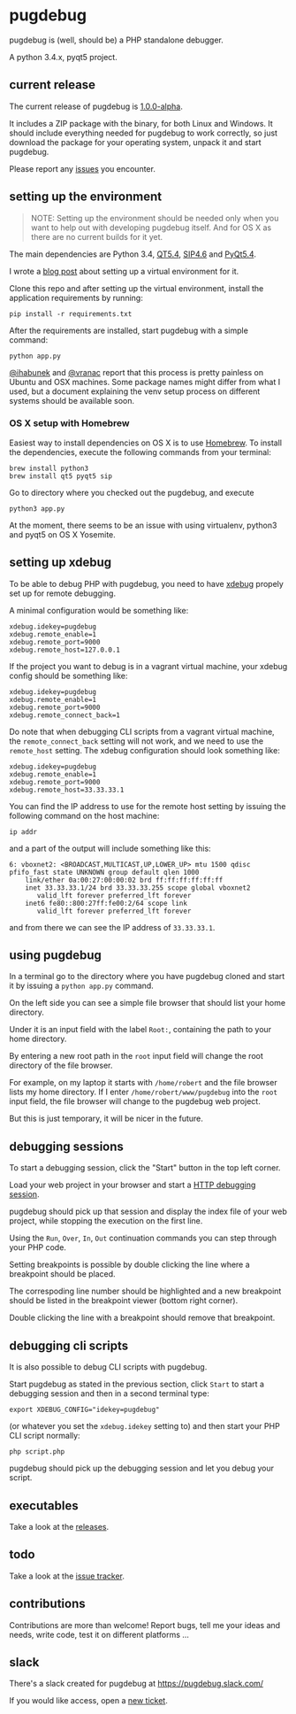 # pugdebug

pugdebug is (well, should be) a PHP standalone debugger.

A python 3.4.x, pyqt5 project.

## current release

The current release of pugdebug is [1.0.0-alpha](https://github.com/robertbasic/pugdebug/releases/tag/v1.0.0-alpha).

It includes a ZIP package with the binary, for both Linux and Windows. It should include everything
needed for pugdebug to work correctly, so just download the package for your operating system,
unpack it and start pugdebug.

Please report any [issues](https://github.com/robertbasic/pugdebug/issues) you encounter.

## setting up the environment

> NOTE: Setting up the environment should be needed only when you want to help out with
> developing pugdebug itself. And for OS X as there are no current builds for it yet.

The main dependencies are Python 3.4,
[QT5.4](http://doc.qt.io/qt-5/gettingstarted.html),
[SIP4.6](http://www.riverbankcomputing.com/software/sip/download)
and [PyQt5.4](http://www.riverbankcomputing.com/software/pyqt/download5).

I wrote a [blog post](http://robertbasic.com/blog/install-pyqt5-in-python-3-virtual-environment)
about setting up a virtual environment for it.

Clone this repo and after setting up the virtual environment, install the application
requirements by running:

```
pip install -r requirements.txt
```

After the requirements are installed, start pugdebug with a simple command:

```
python app.py
```

[@ihabunek](https://github.com/ihabunek) and [@vranac](https://github.com/vranac)
report that this process is pretty painless on Ubuntu and OSX machines. Some
package names might differ from what I used, but a document explaining the venv
setup process on different systems should be available soon.

### OS X setup with Homebrew

Easiest way to install dependencies on OS X is to use [Homebrew](http://brew.sh/).
To install the dependencies, execute the following commands from your terminal:
```
brew install python3
brew install qt5 pyqt5 sip
```

Go to directory where you checked out the pugdebug, and execute
```
python3 app.py
```

At the moment, there seems to be an issue with using virtualenv, python3 and pyqt5 on OS X Yosemite.

## setting up xdebug

To be able to debug PHP with pugdebug, you need to have [xdebug](http://xdebug.org/docs/remote)
propely set up for remote debugging.

A minimal configuration would be something like:

```
xdebug.idekey=pugdebug
xdebug.remote_enable=1
xdebug.remote_port=9000
xdebug.remote_host=127.0.0.1
```

If the project you want to debug is in a vagrant virtual machine, your xdebug
config should be something like:

```
xdebug.idekey=pugdebug
xdebug.remote_enable=1
xdebug.remote_port=9000
xdebug.remote_connect_back=1
```

Do note that when debugging CLI scripts from a vagrant virtual machine, the
`remote_connect_back` setting will not work, and we need to use the
`remote_host` setting. The xdebug configuration should look something like:

```
xdebug.idekey=pugdebug
xdebug.remote_enable=1
xdebug.remote_port=9000
xdebug.remote_host=33.33.33.1
```

You can find the IP address to use for the remote host setting by issuing the
following command on the host machine:

```
ip addr
```

and a part of the output will include something like this:

```
6: vboxnet2: <BROADCAST,MULTICAST,UP,LOWER_UP> mtu 1500 qdisc pfifo_fast state UNKNOWN group default qlen 1000
    link/ether 0a:00:27:00:00:02 brd ff:ff:ff:ff:ff:ff
    inet 33.33.33.1/24 brd 33.33.33.255 scope global vboxnet2
       valid_lft forever preferred_lft forever
    inet6 fe80::800:27ff:fe00:2/64 scope link
       valid_lft forever preferred_lft forever
```

and from there we can see the IP address of `33.33.33.1`.

## using pugdebug

In a terminal go to the directory where you have pugdebug cloned and start it by
issuing a `python app.py` command.

On the left side you can see a simple file browser that should list your home
directory.

Under it is an input field with the label `Root:`, containing the path to your
home directory.

By entering a new root path in the `root` input field will change the root
directory of the file browser.

For example, on my laptop it starts with `/home/robert` and the file browser
lists my home directory. If I enter `/home/robert/www/pugdebug` into the `root`
input field, the file browser will change to the pugdebug web project.

But this is just temporary, it will be nicer in the future.

## debugging sessions

To start a debugging session, click the "Start" button in the top left corner.

Load your web project in your browser and start a
[HTTP debugging session](http://xdebug.org/docs/remote#browser_session).

pugdebug should pick up that session and display the index file of your web
project, while stopping the execution on the first line.

Using the `Run`, `Over`, `In`, `Out` continuation commands you can step through
your PHP code.

Setting breakpoints is possible by double clicking the line where a breakpoint
should be placed.

The correspoding line number should be highlighted and a new breakpoint should
be listed in the breakpoint viewer (bottom right corner).

Double clicking the line with a breakpoint should remove that breakpoint.

## debugging cli scripts

It is also possible to debug CLI scripts with pugdebug.

Start pugdebug as stated in the previous section, click `Start` to
start a debugging session and then in a second terminal type:

```
export XDEBUG_CONFIG="idekey=pugdebug"
```

(or whatever you set the `xdebug.idekey` setting to) and then start
your PHP CLI script normally:

```
php script.php
```

pugdebug should pick up the debugging session and let you debug your script.

## executables

Take a look at the [releases](https://github.com/robertbasic/pugdebug/releases).

## todo

Take a look at the [issue tracker](https://github.com/robertbasic/pugdebug/issues).

## contributions

Contributions are more than welcome! Report bugs, tell me your ideas and needs,
write code, test it on different platforms ...

## slack

There's a slack created for pugdebug at https://pugdebug.slack.com/

If you would like access, open a [new ticket](https://github.com/robertbasic/pugdebug/issues).
